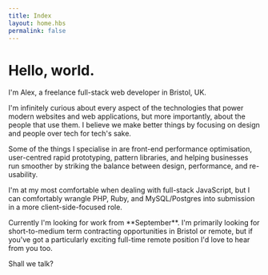 ```yaml
---
title: Index
layout: home.hbs
permalink: false
---
```


<h1 class="f-subheadline tracked-tight ttu mb1 mt1">Hello, world.</h1>

<p class="f3">I'm Alex, a freelance full-stack web developer in Bristol, UK.</p>

<div class="measure lh-copy f4">

<p>I'm infinitely curious about every aspect of the technologies that power modern websites and web applications, but more importantly, about the people that use them. I believe we make better things by focusing on design and people over tech for tech's sake.</p>

<p>Some of the things I specialise in are front-end performance optimisation, user-centred rapid prototyping, pattern libraries, and helping businesses run smoother by striking the balance between design, performance, and re-usability.</p>

<p>I'm at my most comfortable when dealing with full-stack JavaScript, but I can comfortably wrangle PHP, Ruby, and MySQL/Postgres into submission in a more client-side-focused role.</p>

<p>Currently I'm looking for work from **September**. I'm primarily looking for short-to-medium term contracting opportunities in Bristol or remote, but if you've got a particularly exciting full-time remote position I'd love to hear from you too.</p>

<p>Shall we talk?</p>

</div>
